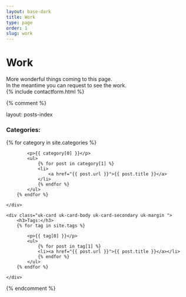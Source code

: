 ```yaml
---
layout: base-dark
title: Work
type: page
order: 1
slug: work
---
```


<div class="uk-container uk-container-xsmall">
    <h1 class="uk-margin">Work</h1>
    More wonderful things coming to this page.<br>In the meantime you can request to see the work.

</div>
{% include contactform.html %}

{% comment %}

layout: posts-index

<div class="uk-card uk-card-body uk-card-secondary uk-margin ">
<h3>Categories:</h3>
{% for category in site.categories %}

            <p>{{ category[0] }}</p>
            <ul>
                {% for post in category[1] %}
                <li>
                    <a href="{{ post.url }}">{{ post.title }}</a>
                </li>
                {% endfor %}
            </ul>
        {% endfor %}

    </div>

    <div class="uk-card uk-card-body uk-card-secondary uk-margin ">
        <h3>Tags:</h3>
        {% for tag in site.tags %}

            <p>{{ tag[0] }}</p>
            <ul>
                {% for post in tag[1] %}
                <li><a href="{{ post.url }}">{{ post.title }}</a></li>
                {% endfor %}
            </ul>
        {% endfor %}

    </div>

{% endcomment %}
